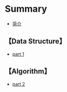 # Summary



* [简介](README.md)

## 【Data Structure】

* [part 1](part-1.md)

## 【Algorithm】

* [part 2](part-2.md)

